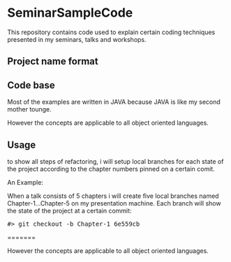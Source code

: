 # SeminarSampleCode

This repository contains code used to explain certain coding techniques presented in my seminars, talks and workshops.

Project name format
-------------------

<seminarTitle>_<exampleID>_<exampleName>


Code base
---------

Most of the examples are written in JAVA because JAVA is like my second mother tounge. 

However the concepts are applicable to all object oriented languages.


Usage
-----

to show all steps of refactoring, i will setup local branches for each state of the project according to the chapter numbers pinned on a certain comit.

An Example:

When a talk consists of 5 chapters i will create five local branches named Chapter-1...Chapter-5 on my presentation machine.
Each branch will show the state of the project at a certain commit:
<pre>#> git checkout -b Chapter-1 6e559cb</pre>

=======

However the concepts are applicable to all object oriented languages.


